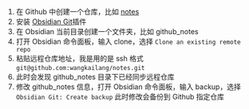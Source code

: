 1. 在 Github 中创建一个仓库，比如 [notes](https://github.com/wangkailang/notes)
2. 安装 [Obsidian Git](https://github.com/denolehov/obsidian-git/wiki/Installation)插件
3. 在 Obsidian 当前目录创建一个文件夹，比如 github_notes
4. 打开 Obsidian 命令面板，输入 clone，选择 `Clone an existing remote repo`
5. 粘贴远程仓库地址，我是用的是 ssh 格式 `git@github.com:wangkailang/notes.git`
6. 此时会发现 github_notes 目录下已经同步远程仓库
7. 修改 github_notes 信息，打开 Obsidian 命令面板，输入 backup，选择 `Obsidian Git: Create backup` 此时修改会备份到 Github 指定仓库